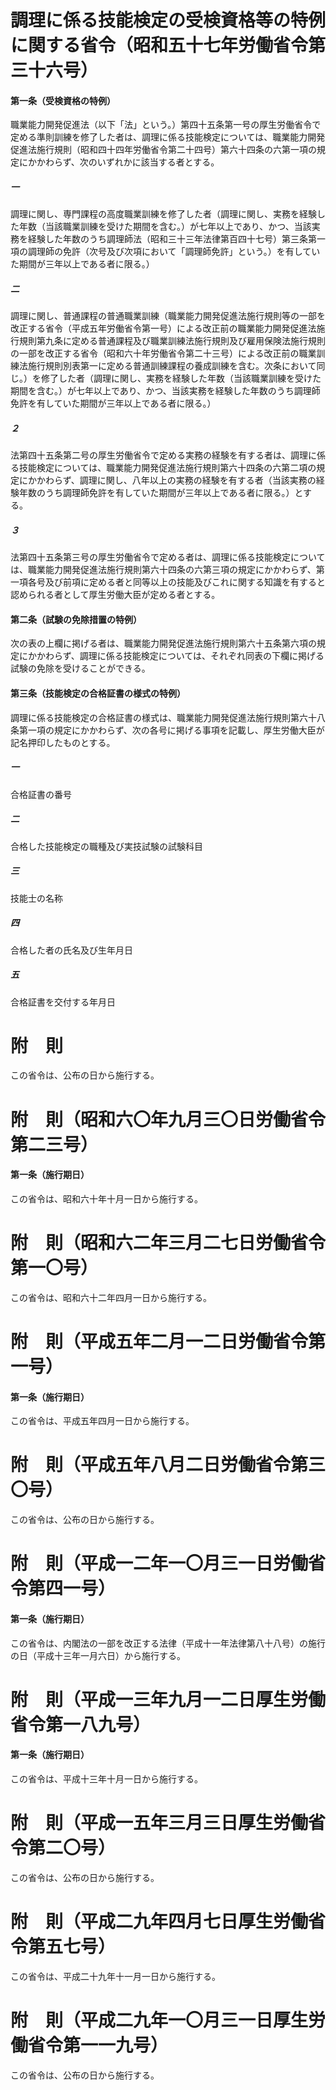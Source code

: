 # 調理に係る技能検定の受検資格等の特例に関する省令（昭和五十七年労働省令第三十六号）
#### 第一条（受検資格の特例）
職業能力開発促進法（以下「法」という。）第四十五条第一号の厚生労働省令で定める準則訓練を修了した者は、調理に係る技能検定については、職業能力開発促進法施行規則（昭和四十四年労働省令第二十四号）第六十四条の六第一項の規定にかかわらず、次のいずれかに該当する者とする。
##### 一
調理に関し、専門課程の高度職業訓練を修了した者（調理に関し、実務を経験した年数（当該職業訓練を受けた期間を含む。）が七年以上であり、かつ、当該実務を経験した年数のうち調理師法（昭和三十三年法律第百四十七号）第三条第一項の調理師の免許（次号及び次項において「調理師免許」という。）を有していた期間が三年以上である者に限る。）
##### 二
調理に関し、普通課程の普通職業訓練（職業能力開発促進法施行規則等の一部を改正する省令（平成五年労働省令第一号）による改正前の職業能力開発促進法施行規則第九条に定める普通課程及び職業訓練法施行規則及び雇用保険法施行規則の一部を改正する省令（昭和六十年労働省令第二十三号）による改正前の職業訓練法施行規則別表第一に定める普通訓練課程の養成訓練を含む。次条において同じ。）を修了した者（調理に関し、実務を経験した年数（当該職業訓練を受けた期間を含む。）が七年以上であり、かつ、当該実務を経験した年数のうち調理師免許を有していた期間が三年以上である者に限る。）
##### ２
法第四十五条第二号の厚生労働省令で定める実務の経験を有する者は、調理に係る技能検定については、職業能力開発促進法施行規則第六十四条の六第二項の規定にかかわらず、調理に関し、八年以上の実務の経験を有する者（当該実務の経験年数のうち調理師免許を有していた期間が三年以上である者に限る。）とする。
##### ３
法第四十五条第三号の厚生労働省令で定める者は、調理に係る技能検定については、職業能力開発促進法施行規則第六十四条の六第三項の規定にかかわらず、第一項各号及び前項に定める者と同等以上の技能及びこれに関する知識を有すると認められる者として厚生労働大臣が定める者とする。
#### 第二条（試験の免除措置の特例）
次の表の上欄に掲げる者は、職業能力開発促進法施行規則第六十五条第六項の規定にかかわらず、調理に係る技能検定については、それぞれ同表の下欄に掲げる試験の免除を受けることができる。
#### 第三条（技能検定の合格証書の様式の特例）
調理に係る技能検定の合格証書の様式は、職業能力開発促進法施行規則第六十八条第一項の規定にかかわらず、次の各号に掲げる事項を記載し、厚生労働大臣が記名押印したものとする。
##### 一
合格証書の番号
##### 二
合格した技能検定の職種及び実技試験の試験科目
##### 三
技能士の名称
##### 四
合格した者の氏名及び生年月日
##### 五
合格証書を交付する年月日
# 附　則
この省令は、公布の日から施行する。
# 附　則（昭和六〇年九月三〇日労働省令第二三号）
#### 第一条（施行期日）
この省令は、昭和六十年十月一日から施行する。
# 附　則（昭和六二年三月二七日労働省令第一〇号）
この省令は、昭和六十二年四月一日から施行する。
# 附　則（平成五年二月一二日労働省令第一号）
#### 第一条（施行期日）
この省令は、平成五年四月一日から施行する。
# 附　則（平成五年八月二日労働省令第三〇号）
この省令は、公布の日から施行する。
# 附　則（平成一二年一〇月三一日労働省令第四一号）
#### 第一条（施行期日）
この省令は、内閣法の一部を改正する法律（平成十一年法律第八十八号）の施行の日（平成十三年一月六日）から施行する。
# 附　則（平成一三年九月一二日厚生労働省令第一八九号）
#### 第一条（施行期日）
この省令は、平成十三年十月一日から施行する。
# 附　則（平成一五年三月三日厚生労働省令第二〇号）
この省令は、公布の日から施行する。
# 附　則（平成二九年四月七日厚生労働省令第五七号）
この省令は、平成二十九年十一月一日から施行する。
# 附　則（平成二九年一〇月三一日厚生労働省令第一一九号）
この省令は、公布の日から施行する。
